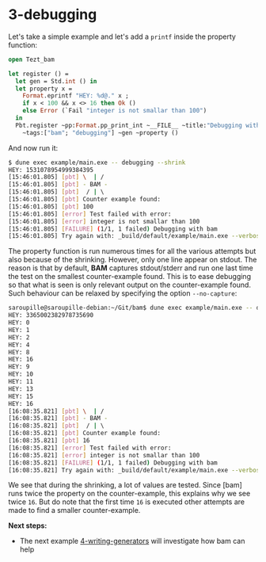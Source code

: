 # 3-debugging

Let's take a simple example and let's add a `printf` inside the property function:

```ocaml
open Tezt_bam

let register () =
  let gen = Std.int () in
  let property x =
    Format.eprintf "HEY: %d@." x ;
    if x < 100 && x <> 16 then Ok ()
    else Error (`Fail "integer is not smallar than 100")
  in
  Pbt.register ~pp:Format.pp_print_int ~__FILE__ ~title:"Debugging with bam"
    ~tags:["bam"; "debugging"] ~gen ~property ()
```

And now run it:

```bash
$ dune exec example/main.exe -- debugging --shrink
HEY: 1531078954999384395            
[15:46:01.805] [pbt] \  | /
[15:46:01.805] [pbt] - BAM -
[15:46:01.805] [pbt]  / | \ 
[15:46:01.805] [pbt] Counter example found:
[15:46:01.805] [pbt] 100
[15:46:01.805] [error] Test failed with error:
[15:46:01.805] [error] integer is not smallar than 100
[15:46:01.805] [FAILURE] (1/1, 1 failed) Debugging with bam
[15:46:01.805] Try again with: _build/default/example/main.exe --verbose --file example/3-debugging/debugging.ml --title 'Debugging with bam' --seed 830377664
```

The property function is run numerous times for all the various attempts but
also because of the shrinking. However, only one line appear on stdout. The
reason is that by default, **BAM** captures stdout/stderr and run one last time
the test on the smallest counter-example found. This is to ease debugging so
that what is seen is only relevant output on the counter-example found. Such
behaviour can be relaxed by specifying the option `--no-capture`:

```bash
saroupille@saroupille-debian:~/Git/bam$ dune exec example/main.exe -- debugging --shrink --no-capture
HEY: 3365002382978735690
HEY: 0
HEY: 1
HEY: 2
HEY: 4
HEY: 8
HEY: 16
HEY: 9
HEY: 10
HEY: 11
HEY: 13
HEY: 15
HEY: 16
[16:08:35.821] [pbt] \  | /
[16:08:35.821] [pbt] - BAM -
[16:08:35.821] [pbt]  / | \ 
[16:08:35.821] [pbt] Counter example found:
[16:08:35.821] [pbt] 16
[16:08:35.821] [error] Test failed with error:
[16:08:35.821] [error] integer is not smallar than 100
[16:08:35.821] [FAILURE] (1/1, 1 failed) Debugging with bam
[16:08:35.821] Try again with: _build/default/example/main.exe --verbose --file example/3-debugging/debugging.ml --title 'Debugging with bam' --seed 353027053
```

We see that during the shrinking, a lot of values are tested. Since
[bam] runs twice the property on the counter-example, this explains
why we see twice `16`. But do note that the first time `16` is
executed other attempts are made to find a smaller counter-example.

**Next steps:**
- The next example
  [4-writing-generators](https://github.com/francoisthire/bam/tree/master/example/4-writing-generators)
  will investigate how bam can help
